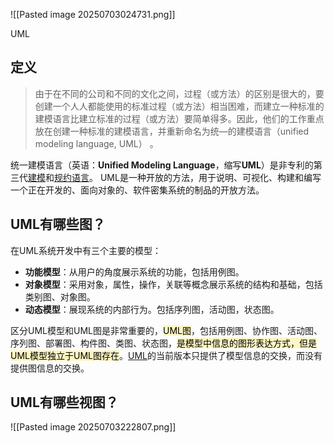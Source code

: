 
![[Pasted image 20250703024731.png]]

UML
## 定义

>由于在不同的公司和不同的文化之间，过程（或方法）的区别是很大的，要创建一个人人都能使用的标准过程（或方法）相当困难，而建立一种标准的建模语言比建立标准的过程（或方法）要简单得多。因此，他们的工作重点放在创建一种标准的建模语言，并重新命名为统—的建模语言（unified modeling language, UML） 。

统一建模语言（英语：**Unified Modeling Language**，缩写**UML**）是非专利的第三代[建模](https://zh.wikipedia.org/wiki/%E5%BB%BA%E6%A8%A1%E8%AF%AD%E8%A8%80 "建模语言")和[规约语言](https://zh.wikipedia.org/wiki/%E8%A7%84%E7%BA%A6%E8%AF%AD%E8%A8%80 "规约语言")。 UML是一种开放的方法，用于说明、可视化、构建和编写一个正在开发的、面向对象的、软件密集系统的制品的开放方法。


## UML有哪些图？

在UML系统开发中有三个主要的模型：

- **功能模型**：从用户的角度展示系统的功能，包括用例图。
- **对象模型**：采用对象，属性，操作，关联等概念展示系统的结构和基础，包括类别图、对象图。
- **动态模型**：展现系统的内部行为。包括序列图，活动图，状态图。

区分UML模型和UML图是非常重要的，<mark style="background: #FFF3A3A6;">UML图</mark>，包括用例图、协作图、活动图、序列图、部署图、构件图、类图、状态图，<mark style="background: #FFF3A3A6;">是模型中信息的图形表达方式，但是UML模型独立于UML图存在</mark>。[UML](https://zh.wikipedia.org/wiki/UML "UML")的当前版本只提供了模型信息的交换，而没有提供图信息的交换。

## UML有哪些视图？

![[Pasted image 20250703222807.png]]

